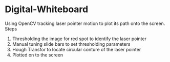 # Digital-Whiteboard
Using OpenCV tracking laser pointer motion to plot its path onto the screen.
Steps

1. Thresholding the image for red spot to identify the laser pointer
2. Manual tuning slide bars to set thresholding parameters
3. Hough Transfor to locate circular conture of the laser pointer
4. Plotted on to the screen
